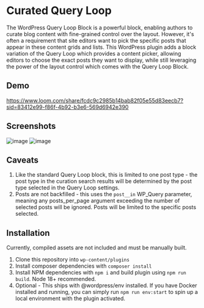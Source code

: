 # Curated Query Loop

The WordPress Query Loop Block is a powerful block, enabling authors to curate blog content with fine-grained control over the layout. However, it's often a requirement that site editors want to pick the specific posts that appear in these content grids and lists. This WordPress plugin adds a block variation of the Query Loop which provides a content picker, allowing editors to choose the exact posts they want to display, while still leveraging the power of the layout control which comes with the Query Loop Block. 

## Demo

https://www.loom.com/share/fcdc9c2985b14bab82f05e55d83eecb7?sid=83412e99-f86f-4b92-b3e6-569d6942e390

## Screenshots

![image](https://github.com/psorensen/curated-query-loop/assets/6152801/5d12e0d4-41bf-4eb2-b7c3-3e5852aea57e)
![image](https://github.com/psorensen/curated-query-loop/assets/6152801/944fcdda-9cc2-48b6-b585-f94f81c45093)

## Caveats

1. Like the standard Query Loop block, this is limited to one post type - the post type in the curation search results will be determined by the post type selected in the Query Loop settings.
2. Posts are not backfilled - this uses the `post__in` WP_Query parameter, meaning any posts_per_page argument exceeding the number of selected posts will be ignored. Posts will be limited to the specific posts selected.

## Installation
Currently, compiled assets are not included and must be manually built.
1. Clone this repository into `wp-content/plugins`
2. Install composer dependencies with `composer install`
3. Install NPM dependencies with `npm i` and build plugin using `npm run build`. Node 18+ recommended.
4. Optional - This ships with @wordpress/env installed. If you have Docker installed and running, you can simply run `npm run env:start` to spin up a local environment with the plugin activated.
